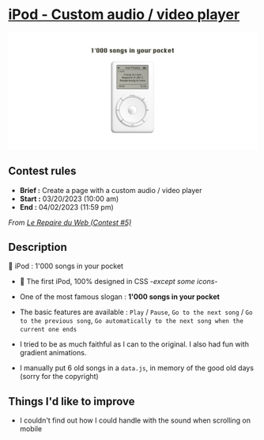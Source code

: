 # [iPod - Custom audio / video player](https://kilelx.github.io/ipod/)

<img src="./public/assets/ipod-preview.jpg" alt="Preview Pork Punk's 404 Error page">

## Contest rules

-   **Brief :** Create a page with a custom audio / video player
-   **Start :** 03/20/2023 (10:00 am)
-   **End :** 04/02/2023 (11:59 pm)

_From <a href="https://discord.gg/ThmPjSfc" target="_blank">Le Repaire du Web (Contest #5)</a>_

## Description

🎵 iPod : 1'000 songs in your pocket

-   🍏 The first iPod, 100% designed in CSS _-except some icons-_

-   One of the most famous slogan : **1'000 songs in your pocket**

-   The basic features are available : `Play` / `Pause`, `Go to the next song` / `Go to the previous song`, `Go automatically to the next song when the current one ends`

-  I tried to be as much faithful as I can to the original. I also had fun with gradient animations.

-  I manually put 6 old songs in a `data.js`, in memory of the good old days (sorry for the copyright)

## Things I'd like to improve

-   I couldn't find out how I could handle with the sound when scrolling on mobile